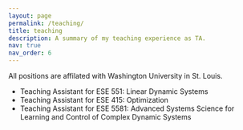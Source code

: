 ```yaml
---
layout: page
permalink: /teaching/
title: teaching
description: A summary of my teaching experience as TA.
nav: true
nav_order: 6
---
```


All positions are affilated with Washington University in St. Louis.

- Teaching Assistant for ESE 551: Linear Dynamic Systems 
- Teaching Assistant for ESE 415: Optimization
- Teaching Assistant for ESE 5581: Advanced Systems Science for Learning and Control of Complex Dynamic Systems
